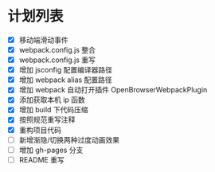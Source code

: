 # 计划列表

- [X] 移动端滑动事件
- [X] webpack.config.js 整合
- [X] webpack.config.js 重写
- [X] 增加 jsconfig 配置编译器路径
- [X] 增加 webpack alias 配置路径
- [X] 增加 webpack 自动打开插件 OpenBrowserWebpackPlugin
- [X] 添加获取本机 ip 函数
- [X] 增加 build 下代码压缩
- [X] 按照规范重写注释
- [X] 重构项目代码
- [ ] 新增渐隐/切换两种过度动画效果
- [ ] 增加 gh-pages 分支
- [ ] README 重写
